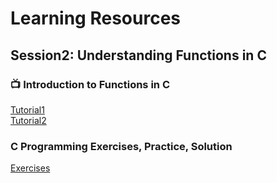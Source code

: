 # Learning Resources 

## Session2: Understanding Functions in C

### 📺 Introduction to Functions in C
[Tutorial1](https://www.youtube.com/watch?v=3lqgdqoY83o) </br>
[Tutorial2](https://www.youtube.com/watch?v=NGQoKF2Ggt8)

### C Programming Exercises, Practice, Solution 
[Exercises](https://www.w3resource.com/c-programming-exercises/function/index.php#google_vignette)


